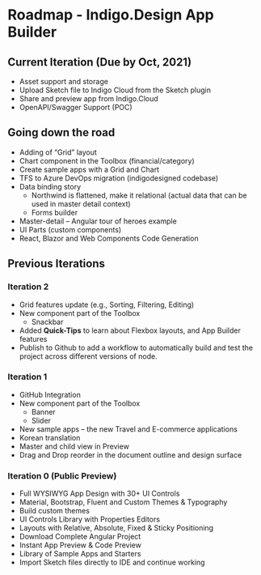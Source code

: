 # Roadmap - Indigo.Design App Builder
## Current Iteration (Due by Oct, 2021)
- Asset support and storage
- Upload Sketch file to Indigo Cloud from the Sketch plugin
- Share and preview app from Indigo.Cloud
- OpenAPI/Swagger Support (POC)

## Going down the road
- Adding of “Grid” layout
- Chart component in the Toolbox (financial/category)
- Create sample apps with a Grid and Chart
- TFS to Azure DevOps migration (indigodesigned codebase)
- Data binding story
    - Northwind is flattened, make it relational (actual data that can be used in master detail context)
    - Forms builder
- Master-detail – Angular tour of heroes example
- UI Parts (custom components)
- React, Blazor and Web Components Code Generation

## Previous Iterations
### Iteration 2
- Grid features update (e.g., Sorting, Filtering, Editing)
- New component part of the Toolbox
    - Snackbar
- Added **Quick-Tips** to learn about Flexbox layouts, and App Builder features
- Publish to Github to add a workflow to automatically build and test the project across different versions of node.

### Iteration 1
- GitHub Integration
- New component part of the Toolbox
    - Banner
    - Slider
- New sample apps – the new Travel and E-commerce applications 
- Korean translation
- Master and child view in Preview
- Drag and Drop reorder in the document outline and design surface

### Iteration 0 (Public Preview)
- Full WYSIWYG App Design with 30+ UI Controls
- Material, Bootstrap, Fluent and Custom Themes & Typography
- Build custom themes
- UI Controls Library with Properties Editors
- Layouts with Relative, Absolute, Fixed & Sticky Positioning
- Download Complete Angular Project
- Instant App Preview & Code Preview
- Library of Sample Apps and Starters
- Import Sketch files directly to IDE and continue working 